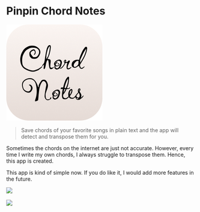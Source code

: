 # Pinpin Chord Notes

![icon](https://github.com/chengqing97/chordnotes/blob/main/icon.png)

> Save chords of your favorite songs in plain text and the app will detect and transpose them for you.

Sometimes the chords on the internet are just not accurate. 
However, every time I write my own chords, I always struggle to transpose them. 
Hence, this app is created.

This app is kind of simple now. 
If you do like it, I would add more features in the future.

[<img src="https://upload.wikimedia.org/wikipedia/commons/3/3c/Download_on_the_App_Store_Badge.svg">](https://apps.apple.com/my/app/pinpin-chord-notes/id6472979766)

[<img src="https://upload.wikimedia.org/wikipedia/commons/7/78/Google_Play_Store_badge_EN.svg">](https://play.google.com/store/apps/details?id=com.chengqing.chordbook&pcampaignid=web_share)

